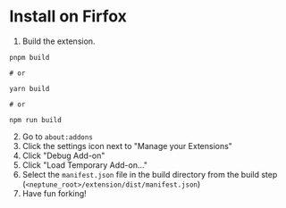 # Install on Firfox


1. Build the extension.

  ```
  pnpm build

  # or

  yarn build

  # or

  npm run build
  ```

2. Go to `about:addons`
3. Click the settings icon next to "Manage your Extensions"
4. Click "Debug Add-on"
5. Click "Load Temporary Add-on..."
6. Select the `manifest.json` file in the build directory from the build step (`<neptune_root>/extension/dist/manifest.json`)
7. Have fun forking!
